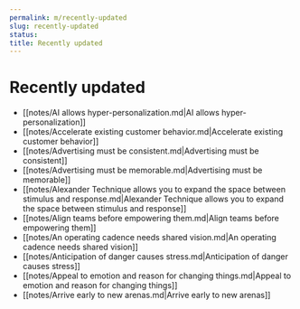 ```yaml
---
permalink: m/recently-updated
slug: recently-updated
status: 
title: Recently updated
---
```

# Recently updated

- [[notes/AI allows hyper-personalization.md|AI allows hyper-personalization]]
- [[notes/Accelerate existing customer behavior.md|Accelerate existing customer behavior]]
- [[notes/Advertising must be consistent.md|Advertising must be consistent]]
- [[notes/Advertising must be memorable.md|Advertising must be memorable]]
- [[notes/Alexander Technique allows you to expand the space between stimulus and response.md|Alexander Technique allows you to expand the space between stimulus and response]]
- [[notes/Align teams before empowering them.md|Align teams before empowering them]]
- [[notes/An operating cadence needs shared vision.md|An operating cadence needs shared vision]]
- [[notes/Anticipation of danger causes stress.md|Anticipation of danger causes stress]]
- [[notes/Appeal to emotion and reason for changing things.md|Appeal to emotion and reason for changing things]]
- [[notes/Arrive early to new arenas.md|Arrive early to new arenas]]
